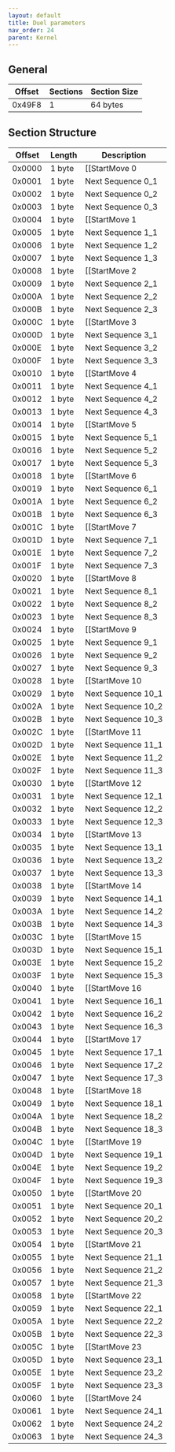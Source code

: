 ```yaml
---
layout: default
title: Duel parameters
nav_order: 24
parent: Kernel
---
```


## General

| Offset | Sections | Section Size |
|--------|----------|--------------|
| 0x49F8 | 1        | 64 bytes     |

## Section Structure

| Offset | Length | Description        |
|--------|--------|--------------------|
| 0x0000 | 1 byte | [[StartMove 0      |Zell's Duel Moves]]   |
| 0x0001 | 1 byte | Next Sequence 0_1  |
| 0x0002 | 1 byte | Next Sequence 0_2  |
| 0x0003 | 1 byte | Next Sequence 0_3  |
| 0x0004 | 1 byte | [[StartMove 1      |Zell's Duel Moves]]   |
| 0x0005 | 1 byte | Next Sequence 1_1  |
| 0x0006 | 1 byte | Next Sequence 1_2  |
| 0x0007 | 1 byte | Next Sequence 1_3  |
| 0x0008 | 1 byte | [[StartMove 2      |Zell's Duel Moves]]   |
| 0x0009 | 1 byte | Next Sequence 2_1  |
| 0x000A | 1 byte | Next Sequence 2_2  |
| 0x000B | 1 byte | Next Sequence 2_3  |
| 0x000C | 1 byte | [[StartMove 3      |Zell's Duel Moves]]   |
| 0x000D | 1 byte | Next Sequence 3_1  |
| 0x000E | 1 byte | Next Sequence 3_2  |
| 0x000F | 1 byte | Next Sequence 3_3  |
| 0x0010 | 1 byte | [[StartMove 4      |Zell's Duel Moves]]   |
| 0x0011 | 1 byte | Next Sequence 4_1  |
| 0x0012 | 1 byte | Next Sequence 4_2  |
| 0x0013 | 1 byte | Next Sequence 4_3  |
| 0x0014 | 1 byte | [[StartMove 5      |Zell's Duel Moves]]   |
| 0x0015 | 1 byte | Next Sequence 5_1  |
| 0x0016 | 1 byte | Next Sequence 5_2  |
| 0x0017 | 1 byte | Next Sequence 5_3  |
| 0x0018 | 1 byte | [[StartMove 6      |Zell's Duel Moves]]   |
| 0x0019 | 1 byte | Next Sequence 6_1  |
| 0x001A | 1 byte | Next Sequence 6_2  |
| 0x001B | 1 byte | Next Sequence 6_3  |
| 0x001C | 1 byte | [[StartMove 7      |Zell's Duel Moves]]   |
| 0x001D | 1 byte | Next Sequence 7_1  |
| 0x001E | 1 byte | Next Sequence 7_2  |
| 0x001F | 1 byte | Next Sequence 7_3  |
| 0x0020 | 1 byte | [[StartMove 8      |Zell's Duel Moves]]   |
| 0x0021 | 1 byte | Next Sequence 8_1  |
| 0x0022 | 1 byte | Next Sequence 8_2  |
| 0x0023 | 1 byte | Next Sequence 8_3  |
| 0x0024 | 1 byte | [[StartMove 9      |Zell's Duel Moves]]   |
| 0x0025 | 1 byte | Next Sequence 9_1  |
| 0x0026 | 1 byte | Next Sequence 9_2  |
| 0x0027 | 1 byte | Next Sequence 9_3  |
| 0x0028 | 1 byte | [[StartMove 10     |Zell's Duel Moves]]  |
| 0x0029 | 1 byte | Next Sequence 10_1 |
| 0x002A | 1 byte | Next Sequence 10_2 |
| 0x002B | 1 byte | Next Sequence 10_3 |
| 0x002C | 1 byte | [[StartMove 11     |Zell's Duel Moves]]  |
| 0x002D | 1 byte | Next Sequence 11_1 |
| 0x002E | 1 byte | Next Sequence 11_2 |
| 0x002F | 1 byte | Next Sequence 11_3 |
| 0x0030 | 1 byte | [[StartMove 12     |Zell's Duel Moves]]  |
| 0x0031 | 1 byte | Next Sequence 12_1 |
| 0x0032 | 1 byte | Next Sequence 12_2 |
| 0x0033 | 1 byte | Next Sequence 12_3 |
| 0x0034 | 1 byte | [[StartMove 13     |Zell's Duel Moves]]  |
| 0x0035 | 1 byte | Next Sequence 13_1 |
| 0x0036 | 1 byte | Next Sequence 13_2 |
| 0x0037 | 1 byte | Next Sequence 13_3 |
| 0x0038 | 1 byte | [[StartMove 14     |Zell's Duel Moves]]  |
| 0x0039 | 1 byte | Next Sequence 14_1 |
| 0x003A | 1 byte | Next Sequence 14_2 |
| 0x003B | 1 byte | Next Sequence 14_3 |
| 0x003C | 1 byte | [[StartMove 15     |Zell's Duel Moves]]  |
| 0x003D | 1 byte | Next Sequence 15_1 |
| 0x003E | 1 byte | Next Sequence 15_2 |
| 0x003F | 1 byte | Next Sequence 15_3 |
| 0x0040 | 1 byte | [[StartMove 16     |Zell's Duel Moves]]  |
| 0x0041 | 1 byte | Next Sequence 16_1 |
| 0x0042 | 1 byte | Next Sequence 16_2 |
| 0x0043 | 1 byte | Next Sequence 16_3 |
| 0x0044 | 1 byte | [[StartMove 17     |Zell's Duel Moves]]  |
| 0x0045 | 1 byte | Next Sequence 17_1 |
| 0x0046 | 1 byte | Next Sequence 17_2 |
| 0x0047 | 1 byte | Next Sequence 17_3 |
| 0x0048 | 1 byte | [[StartMove 18     |Zell's Duel Moves]]  |
| 0x0049 | 1 byte | Next Sequence 18_1 |
| 0x004A | 1 byte | Next Sequence 18_2 |
| 0x004B | 1 byte | Next Sequence 18_3 |
| 0x004C | 1 byte | [[StartMove 19     |Zell's Duel Moves]]  |
| 0x004D | 1 byte | Next Sequence 19_1 |
| 0x004E | 1 byte | Next Sequence 19_2 |
| 0x004F | 1 byte | Next Sequence 19_3 |
| 0x0050 | 1 byte | [[StartMove 20     |Zell's Duel Moves]]  |
| 0x0051 | 1 byte | Next Sequence 20_1 |
| 0x0052 | 1 byte | Next Sequence 20_2 |
| 0x0053 | 1 byte | Next Sequence 20_3 |
| 0x0054 | 1 byte | [[StartMove 21     |Zell's Duel Moves]]  |
| 0x0055 | 1 byte | Next Sequence 21_1 |
| 0x0056 | 1 byte | Next Sequence 21_2 |
| 0x0057 | 1 byte | Next Sequence 21_3 |
| 0x0058 | 1 byte | [[StartMove 22     |Zell's Duel Moves]]  |
| 0x0059 | 1 byte | Next Sequence 22_1 |
| 0x005A | 1 byte | Next Sequence 22_2 |
| 0x005B | 1 byte | Next Sequence 22_3 |
| 0x005C | 1 byte | [[StartMove 23     |Zell's Duel Moves]]  |
| 0x005D | 1 byte | Next Sequence 23_1 |
| 0x005E | 1 byte | Next Sequence 23_2 |
| 0x005F | 1 byte | Next Sequence 23_3 |
| 0x0060 | 1 byte | [[StartMove 24     |Zell's Duel Moves]]  |
| 0x0061 | 1 byte | Next Sequence 24_1 |
| 0x0062 | 1 byte | Next Sequence 24_2 |
| 0x0063 | 1 byte | Next Sequence 24_3 |